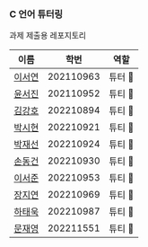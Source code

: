 ### C 언어 튜터링

<p> 과제 제출용 레포지토리 </p>

|이름|학번|역할|
|:---:|:---:|:---:|
|[이서연](https://github.com/noeyoes)|202110963|튜터 👑|
|[윤서진](https://github.com/eoxing)|202110952|튜티 🌱|
|[김강호](https://github.com/kimkangho)|202210894|튜티 🌱|
|[박시현](https://github.com/foxihyun)|202210921|튜티 🌱|
|[박재선](https://github.com/jjjsun)|202210924|튜티 🌱|
|[손동건](https://github.com/sondg921)|202210930|튜티 🌱|
|[이서준](https://github.com/leeseojun34)|202210953|튜티 🌱|
|[장지연](https://github.com/JANGJEEYEON)|202210969|튜티 🌱|
|[하태욱](https://github.com/ChocoChip0519)|202210987|튜티 🌱|
|[문재영](https://github.com/jaeyoungmun)|202211551|튜티 🌱|
